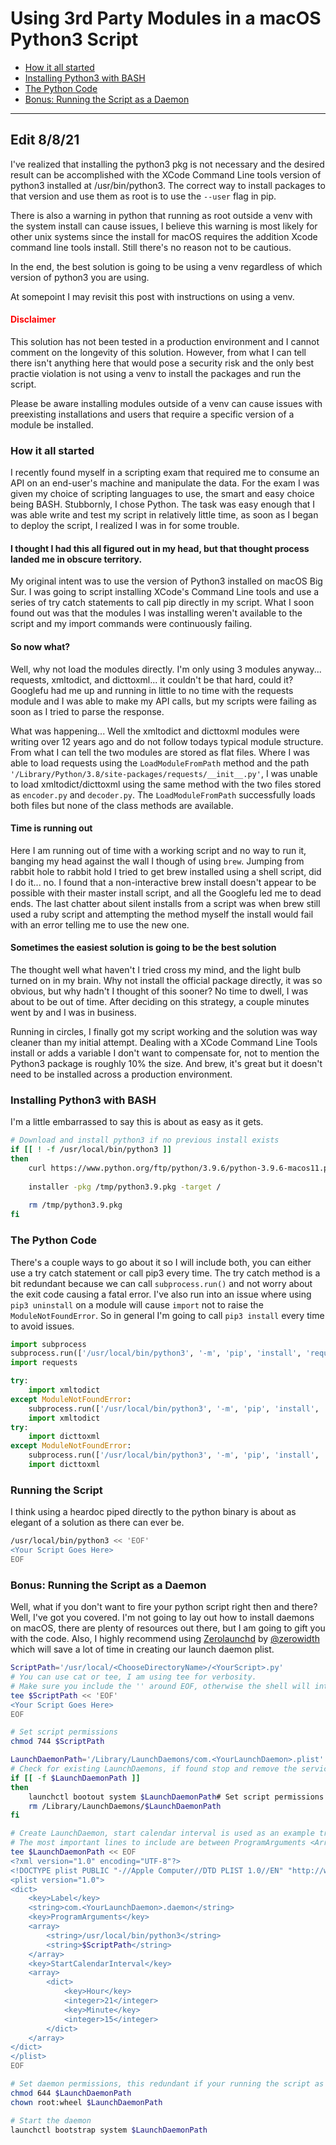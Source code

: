 # Using 3rd Party Modules in a macOS Python3 Script

* [How it all started](#how-it-all-started)
* [Installing Python3 with BASH](#installing-python3-with-bash)
* [The Python Code](#building-our-api-call)
* [Bonus: Running the Script as a Daemon](#bonus-running-the-script-as-a-daemon)

---

## Edit 8/8/21
I've realized that installing the python3 pkg is not necessary and the desired result can be accomplished with the XCode Command Line tools version of python3 installed at /usr/bin/python3. The correct way to install packages to that version and use them as root is to use the ```--user``` flag in pip.

There is also a warning in python that running as root outside a venv with the system install can cause issues, I believe this warning is most likely for other unix systems since the install for macOS requires the addition Xcode command line tools install. Still there's no reason not to be cautious.

In the end, the best solution is going to be using a venv regardless of which version of python3 you are using.

At somepoint I may revisit this post with instructions on using a venv.

#### <font color=red>Disclaimer</font>

This solution has not been tested in a production environment and I cannot comment on the longevity of this solution. However, from what I can tell there isn't anything here that would pose a security risk and the only best practie violation is not using a venv to install the packages and run the script.

Please be aware installing modules outside of a venv can cause issues with preexisting installations and users that require a specific version of a module be installed.

### How it all started

I recently found myself in a scripting exam that required me to consume an API on an end-user's machine and manipulate the data. For the exam I was given my choice of scripting languages to use, the smart and easy choice being BASH. Stubbornly, I chose Python. The task was easy enough that I was able write and test my script in relatively little time, as soon as I began to deploy the script, I realized I was in for some trouble.

#### I thought I had this all figured out in my head, but that thought process landed me in obscure territory.

My original intent was to use the version of Python3 installed on macOS Big Sur. I was going to script installing XCode's Command Line tools and use a series of try catch statements to call pip directly in my script. What I soon found out was that the modules I was installing weren't available to the script and my import commands were continuously failing.

#### So now what?

Well, why not load the modules directly. I'm only using 3 modules anyway... requests, xmltodict, and dicttoxml... it couldn't be that hard, could it? Googlefu had me up and running in little to no time with the requests module and I was able to make my API calls, but my scripts were failing as soon as I tried to parse the response.

What was happening... Well the xmltodict and dicttoxml modules were writing over 12 years ago and do not follow todays typical module structure. From what I can tell the two modules are stored as flat files. Where I was able to load requests using the ```LoadModuleFromPath``` method and the path ```'/Library/Python/3.8/site-packages/requests/__init__.py'```, I was unable to load xmltodict/dicttoxml using the same method with the two files stored as ```encoder.py``` and ```decoder.py```. The ```LoadModuleFromPath``` successfully loads both files but none of the class methods are available.

#### Time is running out

Here I am running out of time with a working script and no way to run it, banging my head against the wall I though of using ```brew```. Jumping from rabbit hole to rabbit hold I tried to get brew installed using a shell script, did I do it... no. I found that a non-interactive brew install doesn't appear to be possible with their master install script, and all the Googlefu led me to dead ends. The last chatter about silent installs from a script was when brew still used a ruby script and attempting the method myself the install would fail with an error telling me to use the new one.

#### Sometimes the easiest solution is going to be the best solution

The thought well what haven't I tried cross my mind, and the light bulb turned on in my brain. Why not install the official package directly, it was so obvious, but why hadn't I thought of this sooner? No time to dwell, I was about to be out of time. After deciding on this strategy, a couple minutes went by and I was in business.

Running in circles, I finally got my script working and the solution was way cleaner than my initial attempt. Dealing with a XCode Command Line Tools install or adds a variable I don't want to compensate for, not to mention the Python3 package is roughly 10% the size. And brew, it's great but it doesn't need to be installed across a production environment.

### Installing Python3 with BASH

I'm a little embarrassed to say this is about as easy as it gets.

```bash
# Download and install python3 if no previous install exists
if [[ ! -f /usr/local/bin/python3 ]]
then
	curl https://www.python.org/ftp/python/3.9.6/python-3.9.6-macos11.pkg -o /tmp/python3.9.pkg
	
	installer -pkg /tmp/python3.9.pkg -target /
	
	rm /tmp/python3.9.pkg
fi
```

### The Python Code

There's a couple ways to go about it so I will include both, you can either use a try catch statement or call pip3 every time.
The try catch method is a bit redundant because we can call ```subprocess.run()``` and not worry about the exit code causing a fatal error. I've also run into an issue where using ```pip3 uninstall``` on a module will cause ```import``` not to raise the ```ModuleNotFoundError```. So in general I'm going to call ```pip3 install``` every time to avoid issues.

```python
import subprocess
subprocess.run(['/usr/local/bin/python3', '-m', 'pip', 'install', 'requests'])
import requests

try:
	import xmltodict
except ModuleNotFoundError:
	subprocess.run(['/usr/local/bin/python3', '-m', 'pip', 'install', 'xmltodict'])
	import xmltodict
try:
	import dicttoxml
except ModuleNotFoundError:
	subprocess.run(['/usr/local/bin/python3', '-m', 'pip', 'install', 'dicttoxml'])
	import dicttoxml
```

### Running the Script

I think using a heardoc piped directly to the python binary is about as elegant of a solution as there can ever be.

```bash
/usr/local/bin/python3 << 'EOF'
<Your Script Goes Here>
EOF
```

### Bonus: Running the Script as a Daemon

Well, what if you don't want to fire your python script right then and there? Well, I've got you covered. I'm not going to lay out how to install daemons on macOS, there are plenty of resources out there, but I am going to gift you with the code. Also, I highly recommend using [Zerolaunchd](https://zerolaunched.herokuapp.com/) by [@zerowidth](https://zerowidth.com/) which will save a lot of time in creating our launch daemon plist.

```bash
ScriptPath='/usr/local/<ChooseDirectoryName>/<YourScript>.py'
# You can use cat or tee, I am using tee for verbosity.
# Make sure you include the '' around EOF, otherwise the shell will interpret any special characters
tee $ScriptPath << 'EOF'
<Your Script Goes Here>
EOF

# Set script permissions
chmod 744 $ScriptPath

LaunchDaemonPath='/Library/LaunchDaemons/com.<YourLaunchDaemon>.plist'
# Check for existing LaunchDaemons, if found stop and remove the service
if [[ -f $LaunchDaemonPath ]]
then
	launchctl bootout system $LaunchDaemonPath# Set script permissions
	rm /Library/LaunchDaemons/$LaunchDaemonPath
fi

# Create LaunchDaemon, start calendar interval is used as an example trigger.
# The most important lines to include are between ProgramArguments <Array></Array>
tee $LaunchDaemonPath << EOF
<?xml version="1.0" encoding="UTF-8"?>
<!DOCTYPE plist PUBLIC "-//Apple Computer//DTD PLIST 1.0//EN" "http://www.apple.com/DTDs/PropertyList-1.0.dtd">
<plist version="1.0">
<dict>
	<key>Label</key>
	<string>com.<YourLaunchDaemon>.daemon</string>
	<key>ProgramArguments</key>
	<array>
		<string>/usr/local/bin/python3</string>
		<string>$ScriptPath</string>
	</array>
	<key>StartCalendarInterval</key>
	<array>
		<dict>
			<key>Hour</key>
			<integer>21</integer>
			<key>Minute</key>
			<integer>15</integer>
		</dict>
	</array>
</dict>
</plist>
EOF

# Set daemon permissions, this redundant if your running the script as root but my be useful.
chmod 644 $LaunchDaemonPath
chown root:wheel $LaunchDaemonPath

# Start the daemon
launchctl bootstrap system $LaunchDaemonPath
```
